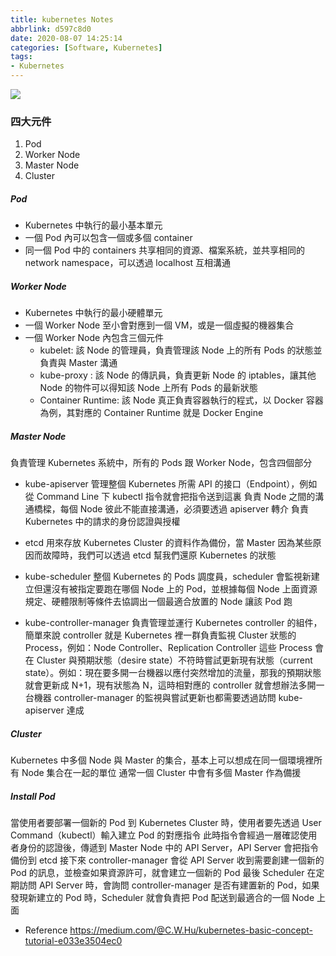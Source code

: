 ```yaml
---
title: kubernetes Notes
abbrlink: d597c8d0
date: 2020-08-07 14:25:14
categories: [Software, Kubernetes]
tags:
- Kubernetes
---
```

![](image_01.jpg)
### 四大元件
1. Pod
2. Worker Node
3. Master Node
4. Cluster

##### Pod
* Kubernetes 中執行的最小基本單元
* 一個 Pod 內可以包含一個或多個 container
* 同一個 Pod 中的 containers 共享相同的資源、檔案系統，並共享相同的 network namespace，可以透過 localhost 互相溝通


##### Worker Node
* Kubernetes 中執行的最小硬體單元
* 一個 Worker Node 至小會對應到一個 VM，或是一個虛擬的機器集合
* 一個 Worker Node 內包含三個元件
  * kubelet: 該 Node 的管理員，負責管理該 Node 上的所有 Pods 的狀態並負責與 Master 溝通
  * kube-proxy : 該 Node 的傳訊員，負責更新 Node 的 iptables，讓其他 Node 的物件可以得知該 Node 上所有 Pods 的最新狀態
  * Container Runtime: 該 Node 真正負責容器執行的程式，以 Docker 容器為例，其對應的 Container Runtime 就是 Docker Engine

##### Master Node
負責管理 Kubernetes 系統中，所有的 Pods 跟 Worker Node，包含四個部分
* kube-apiserver
管理整個 Kubernetes 所需 API 的接口（Endpoint），例如從 Command Line 下 kubectl 指令就會把指令送到這裏
負責 Node 之間的溝通橋樑，每個 Node 彼此不能直接溝通，必須要透過 apiserver 轉介
負責 Kubernetes 中的請求的身份認證與授權

* etcd
用來存放 Kubernetes Cluster 的資料作為備份，當 Master 因為某些原因而故障時，我們可以透過 etcd 幫我們還原 Kubernetes 的狀態

* kube-scheduler
整個 Kubernetes 的 Pods 調度員，scheduler 會監視新建立但還沒有被指定要跑在哪個 Node 上的 Pod，並根據每個 Node 上面資源規定、硬體限制等條件去協調出一個最適合放置的 Node 讓該 Pod 跑

* kube-controller-manager
負責管理並運行 Kubernetes controller 的組件，簡單來說 controller 就是 Kubernetes 裡一群負責監視 Cluster 狀態的 Process，例如：Node Controller、Replication Controller
這些 Process 會在 Cluster 與預期狀態（desire state）不符時嘗試更新現有狀態（current state）。例如：現在要多開一台機器以應付突然增加的流量，那我的預期狀態就會更新成 N+1，現有狀態為 N，這時相對應的 controller 就會想辦法多開一台機器
controller-manager 的監視與嘗試更新也都需要透過訪問 kube-apiserver 達成

##### Cluster
Kubernetes 中多個 Node 與 Master 的集合，基本上可以想成在同一個環境裡所有 Node 集合在一起的單位
通常一個 Cluster 中會有多個 Master 作為備援

##### Install Pod
當使用者要部署一個新的 Pod 到 Kubernetes Cluster 時，使用者要先透過 User Command（kubectl）輸入建立 Pod 的對應指令
此時指令會經過一層確認使用者身份的認證後，傳遞到 Master Node 中的 API Server，API Server 會把指令備份到 etcd
接下來 controller-manager 會從 API Server 收到需要創建一個新的 Pod 的訊息，並檢查如果資源許可，就會建立一個新的 Pod
最後 Scheduler 在定期訪問 API Server 時，會詢問 controller-manager 是否有建置新的 Pod，如果發現新建立的 Pod 時，Scheduler 就會負責把 Pod 配送到最適合的一個 Node 上面

* Reference
https://medium.com/@C.W.Hu/kubernetes-basic-concept-tutorial-e033e3504ec0
